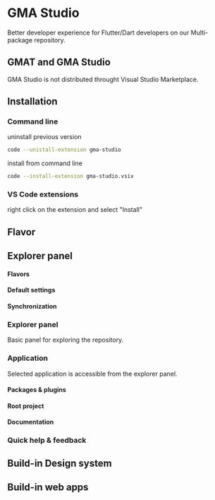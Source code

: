 # GMA Studio

Better developer experience for Flutter/Dart developers on our Multi-package repository.

## GMAT and GMA Studio

GMA Studio is not distributed throught Visual Studio Marketplace.

## Installation

### Command line

uninstall previous version
```bash
code --unistall-extension gma-studio
```
install from command line
```bash
code --install-extension gma-studio.vsix
```
### VS Code extensions
right click on the extension and select "Install"

## Flavor
## Explorer panel

#### Flavors
#### Default settings
#### Synchronization
### Explorer panel
Basic panel for exploring the repository.

### Application
Selected application is accessible from the explorer panel.


#### Packages & plugins
#### Root project
#### Documentation
### Quick help & feedback
## Build-in Design system

## Build-in web apps


